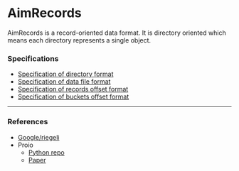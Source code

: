 # AimRecords

AimRecords is a record-oriented data format. 
It is directory oriented which means each directory represents a single object.

### Specifications

- [Specification of directory format](records_dir_format.md)
- [Specification of data file format](data_file_format.md)
- [Specification of records offset format](records_offset_format.md)
- [Specification of buckets offset format](buckets_offset_format.md)

---

### References

- [Google/riegeli](https://github.com/google/riegeli)
- Proio
  - [Python repo](https://github.com/proio-org/py-proio)
  - [Paper](https://arxiv.org/pdf/1812.03967.pdf)
  
